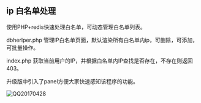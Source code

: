 ## ip 白名单处理

使用PHP+redis快速处理白名单，可动态管理白名单列表。

dbherlper.php 管理IP白名单页面，默认渲染所有白名单内ip，可删除，可添加，可批量操作。

index.php 获取当前用户的IP，并根据白名单内IP查找是否存在，不存在则返回403。

升级版中引入了panel方便大家快速感知该程序的功能。

![QQ20170428](/Users/wangyong/www/ip-white-php/QQ20170428.png)



